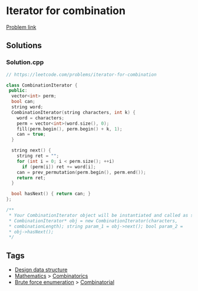 # Iterator for combination

[Problem link](https://leetcode.com/problems/iterator-for-combination)

## Solutions


### Solution.cpp
```cpp
// https://leetcode.com/problems/iterator-for-combination

class CombinationIterator {
 public:
  vector<int> perm;
  bool can;
  string word;
  CombinationIterator(string characters, int k) {
    word = characters;
    perm = vector<int>(word.size(), 0);
    fill(perm.begin(), perm.begin() + k, 1);
    can = true;
  }

  string next() {
    string ret = "";
    for (int i = 0; i < perm.size(); ++i)
      if (perm[i]) ret += word[i];
    can = prev_permutation(perm.begin(), perm.end());
    return ret;
  }

  bool hasNext() { return can; }
};

/**
 * Your CombinationIterator object will be instantiated and called as such:
 * CombinationIterator* obj = new CombinationIterator(characters,
 * combinationLength); string param_1 = obj->next(); bool param_2 =
 * obj->hasNext();
 */
```
## Tags

* [Design data structure](/Collections/design-data-structure.md#design-data-structure)
* [Mathematics](/Collections/mathematics.md#mathematics) > [Combinatorics](/Collections/mathematics.md#combinatorics)
* [Brute force enumeration](/Collections/brute-force-enumeration.md#brute-force-enumeration) > [Combinatorial](/Collections/brute-force-enumeration.md#combinatorial)

